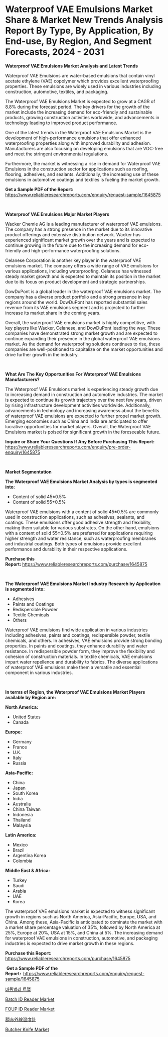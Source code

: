 <p><h1>Waterproof VAE Emulsions Market Share & Market New Trends Analysis Report By Type, By Application, By End-use, By Region, And Segment Forecasts, 2024 - 2031</h1></p><p><strong>Waterproof VAE Emulsions Market Analysis and Latest Trends</strong></p>
<p><p>Waterproof VAE Emulsions are water-based emulsions that contain vinyl acetate ethylene (VAE) copolymer which provides excellent waterproofing properties. These emulsions are widely used in various industries including construction, automotive, textiles, and packaging.</p><p>The Waterproof VAE Emulsions Market is expected to grow at a CAGR of 8.8% during the forecast period. The key drivers for the growth of the market include the increasing demand for eco-friendly and sustainable products, growing construction activities worldwide, and advancements in technology leading to improved product performance.</p><p>One of the latest trends in the Waterproof VAE Emulsions Market is the development of high-performance emulsions that offer enhanced waterproofing properties along with improved durability and adhesion. Manufacturers are also focusing on developing emulsions that are VOC-free and meet the stringent environmental regulations.</p><p>Furthermore, the market is witnessing a rise in demand for Waterproof VAE Emulsions in the construction sector for applications such as roofing, flooring, adhesives, and sealants. Additionally, the increasing use of these emulsions in automotive coatings and textiles is fueling the market growth.</p></p>
<p><strong>Get a Sample PDF of the Report:&nbsp;</strong> <a href="https://www.reliableresearchreports.com/enquiry/request-sample/1645875">https://www.reliableresearchreports.com/enquiry/request-sample/1645875</a></p>
<p>&nbsp;</p>
<p><strong>Waterproof VAE Emulsions Major Market Players</strong></p>
<p><p>Wacker Chemie AG is a leading manufacturer of waterproof VAE emulsions. The company has a strong presence in the market due to its innovative product offerings and extensive distribution network. Wacker has experienced significant market growth over the years and is expected to continue growing in the future due to the increasing demand for eco-friendly and high-performance waterproofing solutions.</p><p>Celanese Corporation is another key player in the waterproof VAE emulsions market. The company offers a wide range of VAE emulsions for various applications, including waterproofing. Celanese has witnessed steady market growth and is expected to maintain its position in the market due to its focus on product development and strategic partnerships.</p><p>DowDuPont is a global leader in the waterproof VAE emulsions market. The company has a diverse product portfolio and a strong presence in key regions around the world. DowDuPont has reported substantial sales revenue from its VAE emulsions segment and is projected to further increase its market share in the coming years.</p><p>Overall, the waterproof VAE emulsions market is highly competitive, with key players like Wacker, Celanese, and DowDuPont leading the way. These companies have demonstrated strong market growth and are expected to continue expanding their presence in the global waterproof VAE emulsions market. As the demand for waterproofing solutions continues to rise, these companies are well-positioned to capitalize on the market opportunities and drive further growth in the industry.</p></p>
<p>&nbsp;</p>
<p><strong>What Are The Key Opportunities For Waterproof VAE Emulsions Manufacturers?</strong></p>
<p><p>The Waterproof VAE Emulsions market is experiencing steady growth due to increasing demand in construction and automotive industries. The market is expected to continue its growth trajectory over the next few years, driven by rising infrastructure development activities worldwide. Additionally, advancements in technology and increasing awareness about the benefits of waterproof VAE emulsions are expected to further propel market growth. Emerging economies such as China and India are anticipated to offer lucrative opportunities for market players. Overall, the Waterproof VAE Emulsions market is poised for significant growth in the foreseeable future.</p></p>
<p><strong>Inquire or Share Your Questions If Any Before Purchasing This Report:</strong> <a href="https://www.reliableresearchreports.com/enquiry/pre-order-enquiry/1645875">https://www.reliableresearchreports.com/enquiry/pre-order-enquiry/1645875</a></p>
<p>&nbsp;</p>
<p><strong>Market Segmentation</strong></p>
<p><strong>The Waterproof VAE Emulsions Market Analysis by types is segmented into:</strong></p>
<p><ul><li>Content of solid 45±0.5%</li><li>Content of solid 55±0.5%</li></ul></p>
<p><p>Waterproof VAE emulsions with a content of solid 45±0.5% are commonly used in construction applications, such as adhesives, sealants, and coatings. These emulsions offer good adhesive strength and flexibility, making them suitable for various substrates. On the other hand, emulsions with a content of solid 55±0.5% are preferred for applications requiring higher strength and water resistance, such as waterproofing membranes and industrial coatings. Both types of emulsions provide excellent performance and durability in their respective applications.</p></p>
<p><strong>Purchase this Report:&nbsp;</strong><a href="https://www.reliableresearchreports.com/purchase/1645875">https://www.reliableresearchreports.com/purchase/1645875</a></p>
<p>&nbsp;</p>
<p><strong>The Waterproof VAE Emulsions Market Industry Research by Application is segmented into:</strong></p>
<p><ul><li>Adhesives</li><li>Paints and Coatings</li><li>Redispersible Powder</li><li>Textile Chemicals</li><li>Others</li></ul></p>
<p><p>Waterproof VAE emulsions find wide application in various industries including adhesives, paints and coatings, redispersible powder, textile chemicals, and others. In adhesives, VAE emulsions provide strong bonding properties. In paints and coatings, they enhance durability and water resistance. In redispersible powder form, they improve the flexibility and cohesion of construction materials. In textile chemicals, VAE emulsions impart water repellence and durability to fabrics. The diverse applications of waterproof VAE emulsions make them a versatile and essential component in various industries.</p></p>
<p>&nbsp;</p>
<p><strong>In terms of Region, the Waterproof VAE Emulsions Market Players available by Region are:</strong></p>
<p>
    <p> <strong> North America: </strong>
        <ul>
            <li>United States</li>
            <li>Canada</li>
        </ul>
        </p> 
    <p> <strong> Europe: </strong>
        <ul>
            <li>Germany</li>
            <li>France</li>
            <li>U.K.</li>
            <li>Italy</li>
            <li>Russia</li>
        </ul>
        </p> 
    <p> <strong> Asia-Pacific: </strong>
        <ul>
            <li>China</li>
            <li>Japan</li>
            <li>South Korea</li>
            <li>India</li>
            <li>Australia</li>
            <li>China Taiwan</li>
            <li>Indonesia</li>
            <li>Thailand</li>
            <li>Malaysia</li>
        </ul>
        </p> 
    <p> <strong> Latin America: </strong>
        <ul>
            <li>Mexico</li>
            <li>Brazil</li>
            <li>Argentina Korea</li>
            <li>Colombia</li>
        </ul>
        </p> 
    <p> <strong> Middle East & Africa: </strong>
        <ul>
            <li>Turkey</li>
            <li>Saudi</li>
            <li>Arabia</li>
            <li>UAE</li>
            <li>Korea</li>
        </ul>
    </p>
    </p>
<p><p>The waterproof VAE emulsions market is expected to witness significant growth in regions such as North America, Asia-Pacific, Europe, USA, and China. Among these, Asia-Pacific is anticipated to dominate the market with a market share percentage valuation of 35%, followed by North America at 25%, Europe at 20%, USA at 15%, and China at 5%. The increasing demand for waterproof VAE emulsions in construction, automotive, and packaging industries is expected to drive market growth in these regions.</p></p>
<p><strong>Purchase this Report: </strong><a href="https://www.reliableresearchreports.com/purchase/1645875">https://www.reliableresearchreports.com/purchase/1645875</a></p>
<p>&nbsp;<strong>Get a Sample PDF of the Report:&nbsp;&nbsp;</strong><a href="https://www.reliableresearchreports.com/enquiry/request-sample/1645875">https://www.reliableresearchreports.com/enquiry/request-sample/1645875</a></p>
<p><strong></strong></p>
<p><p><a href="https://medium.com/@biheemgalvinlouises6hokrh3h/%EB%B0%94%ED%80%B4%EB%B2%8C%EB%A0%88-%ED%95%A8%EC%A0%95-%EC%8B%9C%EC%9E%A5-%EB%B3%B4%EA%B3%A0%EC%84%9C%EB%8A%94-%EC%9D%B4-%EC%8B%9C%EC%9E%A5%EC%9D%98-%EC%B5%9C%EC%8B%A0-%ED%8A%B8%EB%A0%8C%EB%93%9C-%EB%B0%8F-%EC%84%B1%EC%9E%A5-%EA%B8%B0%ED%9A%8C%EB%A5%BC-%EB%B3%B4%EC%97%AC%EC%A4%8D%EB%8B%88%EB%8B%A4-a90813d2a82f">바퀴벌레 트랩</a></p><p><a href="https://funky-papaya-cf4.notion.site/Batch-ID-Reader-Market-Research-Report-Provides-Critical-Insights-that-can-help-Shape-Business-Devel-17a03ad702e84a3f9b788ea957d8314a">Batch ID Reader Market</a></p><p><a href="https://confirmed-shield-e13.notion.site/FOUP-ID-Reader-Market-Size-Share-Trends-Analysis-Report-By-Material-By-Type-By-End-user-By-Reg-c2ca4a3383f14c4faeb6aa1ecc0bb76d">FOUP ID Reader Market</a></p><p><a href="https://medium.com/@andrade7361/%E9%A1%8D%E3%82%A4%E3%83%B3%E3%83%95%E3%83%A9%E8%B5%A4%E5%A4%96%E7%B7%9A%E4%BD%93%E6%B8%A9%E8%A8%88%E5%B8%82%E5%A0%B4%E8%A6%8F%E6%A8%A1-%E5%B8%82%E5%A0%B4%E5%B1%95%E6%9C%9B%E3%81%A8%E5%B8%82%E5%A0%B4%E4%BA%88%E6%B8%AC-2024%E5%B9%B4%E3%81%8B%E3%82%892031%E5%B9%B4-95f3ede615a5">額赤外線温度計</a></p><p><a href="https://view.publitas.com/reportprime-1/butcher-knife-market-size-evaluating-its-market-trends-growth-and-projections-2024-2031/">Butcher Knife Market</a></p></p>